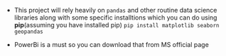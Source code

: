 
- This project will rely heavily on `pandas` and other routine data science libraries along with some specific installtions which you can do using **pip**(assuming you have installed pip)
`pip install matplotlib seaborn geopandas
`

- PowerBi is a must so you can download that from MS official page 
